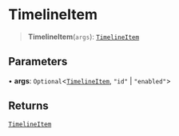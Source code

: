 # TimelineItem

> **TimelineItem**(`args`): [`TimelineItem`](reference/interfaces/TimelineItem.md)

## Parameters

• **args**: `Optional`<[`TimelineItem`](reference/interfaces/TimelineItem.md), `"id"` | `"enabled"`>

## Returns

[`TimelineItem`](reference/interfaces/TimelineItem.md)
